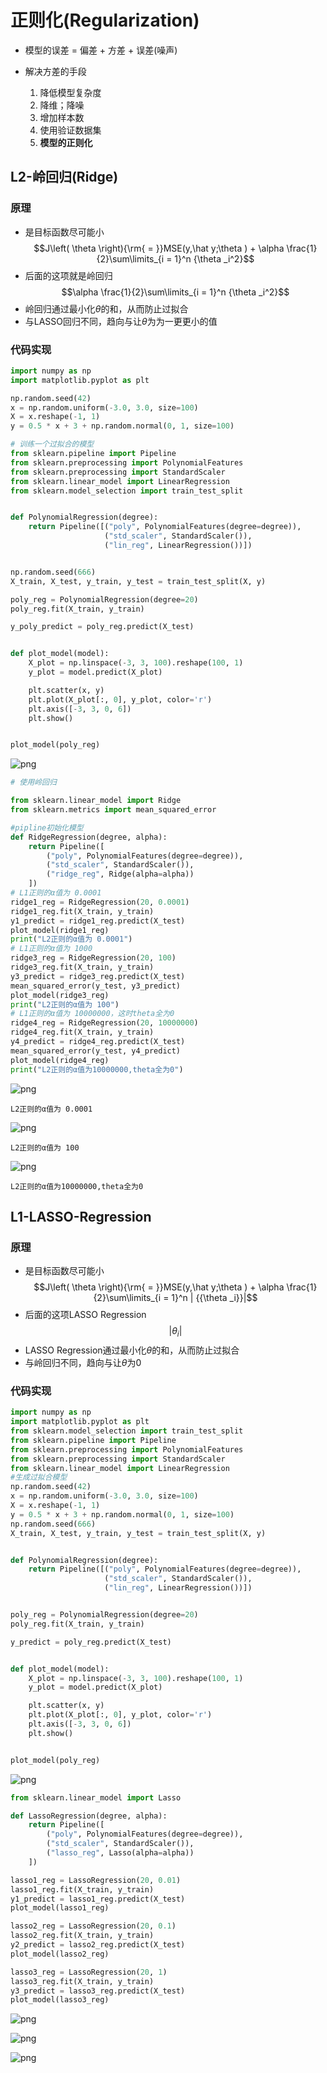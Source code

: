
# 正则化(Regularization)

- 模型的误差 = 偏差 + 方差 + 误差(噪声)

- 解决方差的手段
  1. 降低模型复杂度
  2. 降维；降噪
  3. 增加样本数
  4. 使用验证数据集  
  5. **模型的正则化**  

## L2-岭回归(Ridge)

### 原理

- 是目标函数尽可能小
$$J\left( \theta  \right){\rm{ = }}MSE(y,\hat y;\theta ) + \alpha \frac{1}{2}\sum\limits_{i = 1}^n {\theta _i^2}$$
- 后面的这项就是岭回归
$$\alpha \frac{1}{2}\sum\limits_{i = 1}^n {\theta _i^2}$$
- 岭回归通过最小化$\theta$的和，从而防止过拟合
- 与LASSO回归不同，趋向与让$\theta$为为一更更小的值

### 代码实现


```python
import numpy as np
import matplotlib.pyplot as plt

np.random.seed(42)
x = np.random.uniform(-3.0, 3.0, size=100)
X = x.reshape(-1, 1)
y = 0.5 * x + 3 + np.random.normal(0, 1, size=100)

# 训练一个过拟合的模型
from sklearn.pipeline import Pipeline
from sklearn.preprocessing import PolynomialFeatures
from sklearn.preprocessing import StandardScaler
from sklearn.linear_model import LinearRegression
from sklearn.model_selection import train_test_split


def PolynomialRegression(degree):
    return Pipeline([("poly", PolynomialFeatures(degree=degree)),
                     ("std_scaler", StandardScaler()),
                     ("lin_reg", LinearRegression())])


np.random.seed(666)
X_train, X_test, y_train, y_test = train_test_split(X, y)

poly_reg = PolynomialRegression(degree=20)
poly_reg.fit(X_train, y_train)

y_poly_predict = poly_reg.predict(X_test)


def plot_model(model):
    X_plot = np.linspace(-3, 3, 100).reshape(100, 1)
    y_plot = model.predict(X_plot)

    plt.scatter(x, y)
    plt.plot(X_plot[:, 0], y_plot, color='r')
    plt.axis([-3, 3, 0, 6])
    plt.show()


plot_model(poly_reg)
```


![png](./img/9_output_21_0.png)



```python
# 使用岭回归

from sklearn.linear_model import Ridge
from sklearn.metrics import mean_squared_error

#pipline初始化模型
def RidgeRegression(degree, alpha):
    return Pipeline([
        ("poly", PolynomialFeatures(degree=degree)),
        ("std_scaler", StandardScaler()),
        ("ridge_reg", Ridge(alpha=alpha))
    ])
# L1正则的α值为 0.0001
ridge1_reg = RidgeRegression(20, 0.0001)
ridge1_reg.fit(X_train, y_train)
y1_predict = ridge1_reg.predict(X_test)
plot_model(ridge1_reg)
print("L2正则的α值为 0.0001")
# L1正则的α值为 1000
ridge3_reg = RidgeRegression(20, 100)
ridge3_reg.fit(X_train, y_train)
y3_predict = ridge3_reg.predict(X_test)
mean_squared_error(y_test, y3_predict)
plot_model(ridge3_reg)
print("L2正则的α值为 100")
# L1正则的α值为 10000000，这时theta全为0
ridge4_reg = RidgeRegression(20, 10000000)
ridge4_reg.fit(X_train, y_train)
y4_predict = ridge4_reg.predict(X_test)
mean_squared_error(y_test, y4_predict)
plot_model(ridge4_reg)
print("L2正则的α值为10000000,theta全为0")
```


![png](./img/9_output_22_0.png)


    L2正则的α值为 0.0001



![png](./img/9_output_22_2.png)


    L2正则的α值为 100



![png](./img/9_output_22_4.png)


    L2正则的α值为10000000,theta全为0


## L1-LASSO-Regression

### 原理

- 是目标函数尽可能小
$$J\left( \theta  \right){\rm{ = }}MSE(y,\hat y;\theta ) + \alpha \frac{1}{2}\sum\limits_{i = 1}^n | {{\theta _i}}|$$
- 后面的这项LASSO Regression
$$\left| {{\theta _i}} \right|$$
- LASSO Regression通过最小化$\theta$的和，从而防止过拟合
- 与岭回归不同，趋向与让$\theta$为0


### 代码实现


```python
import numpy as np
import matplotlib.pyplot as plt
from sklearn.model_selection import train_test_split
from sklearn.pipeline import Pipeline
from sklearn.preprocessing import PolynomialFeatures
from sklearn.preprocessing import StandardScaler
from sklearn.linear_model import LinearRegression
#生成过拟合模型
np.random.seed(42)
x = np.random.uniform(-3.0, 3.0, size=100)
X = x.reshape(-1, 1)
y = 0.5 * x + 3 + np.random.normal(0, 1, size=100)
np.random.seed(666)
X_train, X_test, y_train, y_test = train_test_split(X, y)


def PolynomialRegression(degree):
    return Pipeline([("poly", PolynomialFeatures(degree=degree)),
                     ("std_scaler", StandardScaler()),
                     ("lin_reg", LinearRegression())])


poly_reg = PolynomialRegression(degree=20)
poly_reg.fit(X_train, y_train)

y_predict = poly_reg.predict(X_test)


def plot_model(model):
    X_plot = np.linspace(-3, 3, 100).reshape(100, 1)
    y_plot = model.predict(X_plot)

    plt.scatter(x, y)
    plt.plot(X_plot[:, 0], y_plot, color='r')
    plt.axis([-3, 3, 0, 6])
    plt.show()


plot_model(poly_reg)
```


![png](./img/9_output_27_0.png)



```python
from sklearn.linear_model import Lasso

def LassoRegression(degree, alpha):
    return Pipeline([
        ("poly", PolynomialFeatures(degree=degree)),
        ("std_scaler", StandardScaler()),
        ("lasso_reg", Lasso(alpha=alpha))
    ])

lasso1_reg = LassoRegression(20, 0.01)
lasso1_reg.fit(X_train, y_train)
y1_predict = lasso1_reg.predict(X_test)
plot_model(lasso1_reg)

lasso2_reg = LassoRegression(20, 0.1)
lasso2_reg.fit(X_train, y_train)
y2_predict = lasso2_reg.predict(X_test)
plot_model(lasso2_reg)

lasso3_reg = LassoRegression(20, 1)
lasso3_reg.fit(X_train, y_train)
y3_predict = lasso3_reg.predict(X_test)
plot_model(lasso3_reg)
```


![png](./img/9_output_28_0.png)



![png](./img/9_output_28_1.png)



![png](./img/9_output_28_2.png)

